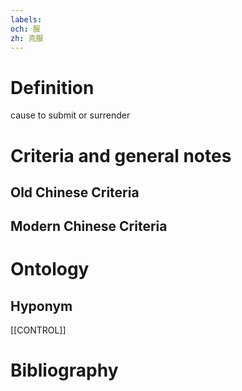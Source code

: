 ```yaml
---
labels: 
och: 服
zh: 克服
---
```


# Definition
cause to submit or surrender
# Criteria and general notes
## Old Chinese Criteria

## Modern Chinese Criteria

# Ontology

## Hyponym
[[CONTROL]]
# Bibliography